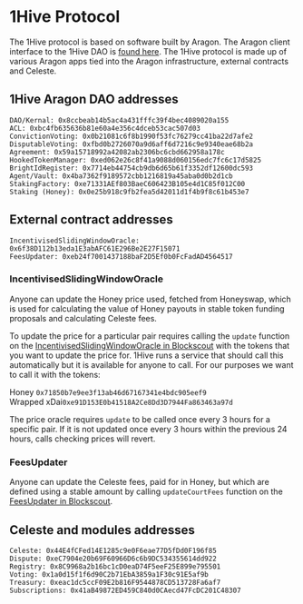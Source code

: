 # 1Hive Protocol

The 1Hive protocol is based on software built by Aragon. The Aragon client interface to the 1Hive DAO is [found here](https://aragon.1hive.org/#/0x8ccbeab14b5ac4a431fffc39f4bec4089020a155). The 1Hive protocol is made up of various Aragon apps tied into the Aragon infrastructure, external contracts and Celeste.

## 1Hive Aragon DAO addresses

```text
DAO/Kernal: 0x8ccbeab14b5ac4a431fffc39f4bec4089020a155
ACL: 0xbc4fb635636b81e60a4e356c4dceb53cac507d03
ConvictionVoting: 0x0b21081c6f8b1990f53fc76279cc41ba22d7afe2
DisputableVoting: 0xfbd0b2726070a9d6aff6d7216c9e9340eae68b2a
Agreement: 0x59a15718992a42082ab2306bc6cbd662958a178c
HookedTokenManager: 0xed062e26c8f41a9088d060156edc7fc6c17d5825
BrightIdRegister: 0x7714eb44754cb9db6d65b61f3352df12600dc593
Agent/Vault: 0x4ba7362f9189572cbb1216819a45aba0d0b2d1cb
StakingFactory: 0xe71331AEf803BaeC606423B105e4d1C85f012C00
Staking (Honey): 0x0e25b918c9fb2fea5d42011d1f4b9f8c61b453e7
```

## External contract addresses

```text
IncentivisedSlidingWindowOracle: 0x6f38D112b13eda1E3abAFC61E296Be2E27F15071
FeesUpdater: 0xeb24f7001437188baF2D5Ef0b0FcFadAD4564517
```

### IncentivisedSlidingWindowOracle

Anyone can update the Honey price used, fetched from Honeyswap, which is used for calculating the value of Honey payouts in stable token funding proposals and calculating Celeste fees. 

To update the price for a particular pair requires calling the `update` function on the [IncentivisedSlidingWindowOracle in Blockscout](https://blockscout.com/poa/xdai/address/0x6f38D112b13eda1E3abAFC61E296Be2E27F15071/write-contract) with the tokens that you want to update the price for. 1Hive runs a service that should call this automatically but it is available for anyone to call. For our purposes we want to call it with the tokens:  
  
Honey `0x71850b7e9ee3f13ab46d67167341e4bdc905eef9`    
Wrapped xDai`0xe91D153E0b41518A2Ce8Dd3D7944Fa863463a97d`

The price oracle requires `update` to be called once every 3 hours for a specific pair. If it is not updated once every 3 hours within the previous 24 hours, calls checking prices will revert.

### FeesUpdater

Anyone can update the Celeste fees, paid for in Honey, but which are defined using a stable amount by calling `updateCourtFees` function on the [FeesUpdater in Blockscout](https://blockscout.com/poa/xdai/address/0xeb24f7001437188baF2D5Ef0b0FcFadAD4564517/write-contract).

## Celeste and modules addresses

```text
Celeste: 0x44E4fCFed14E1285c9e0F6eae77D5fDd0F196f85
Dispute: 0xeC7904e20b69F60966D6c6b9DC534355614dd922
Registry: 0x8C9968a2b16bc1cD0eaD74F5eeF25E899e795501
Voting: 0x1a0d15f1f6d90C2b71EbA3859a1F30c91E5af9b
Treasury: 0xeac1dc5ccF09E2b816F9544878CD513728Fa6af7
Subscriptions: 0x41aB49872ED459C840d0CAecd47FcDC201C48307
```

